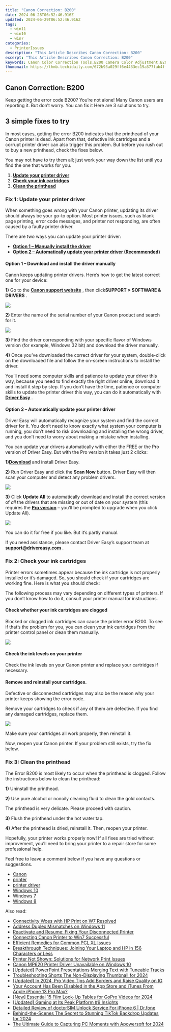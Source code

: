 ```yaml
---
title: "Canon Correction: B200"
date: 2024-06-28T06:52:46.916Z
updated: 2024-06-29T06:52:46.916Z
tags:
  - win11
  - win10
  - win7
categories:
  - PrinterIssues
description: "This Article Describes Canon Correction: B200"
excerpt: "This Article Describes Canon Correction: B200"
keywords: Canon Color Correction Tools,B200 Camera Color Adjustment,B200 Canon Color Balancing Techniques,Canon B200 Color Grading Options,Professional Canon Correction Methods,Color Correction Software for Canon Cameras,Best Color Correction Techniques for Canon Equipment
thumbnail: https://thmb.techidaily.com/672b93a029ff6e4433ec19a377fab4ffa2a67286a950d0a63433c57fd863da90.jpg
---
```


## Canon Correction: B200

 Keep getting the error code B200? You’re not alone! Many Canon users are reporting it. But don’t worry. You can fix it Here are 3 solutions to try.

## 3 simple fixes to try

 In most cases, getting the error B200 indicates that the printhead of your Canon printer is dead. Apart from that, defective ink cartridges and a corrupt printer driver can also trigger this problem. But before you rush out to buy a new printhead, check the fixes below.

 You may not have to try them all; just work your way down the list until you find the one that works for you.

1. **[Update your printer driver](#a)**
2. **[Check your ink cartridges](#b)**
3. **[Clean the printhead](#c)**

### Fix 1: Update your printer driver

 When something goes wrong with your Canon printer, updating its driver should always be your go-to option. Most printer issues, such as blank page printing, error code messages, and printer not responding, are often caused by a faulty printer driver.

There are two ways you can update your printer driver:

* **[Option 1 – Manually install the driver](#a1)** [](#a1)
* **[Option 2 – Automatically update your printer driver (Recommended)](#a2)**

#### **Option 1 – Download and install the driver manually**

 Canon keeps updating printer drivers. Here’s how to get the latest correct one for your device:

**1)** Go to the **[Canon support website](https://www.usa.canon.com/internet/portal/us/home/support)**  , then click**SUPPORT > SOFTWARE & DRIVERS** .

![](https://images.drivereasy.com/wp-content/uploads/2020/08/b200-error-code-canon-driver-1.jpg)

**2)** Enter the name of the serial number of your Canon product and search for it.

![](https://images.drivereasy.com/wp-content/uploads/2020/08/b200-error-code-canon-driver-2.jpg)

**3)** Find the driver corresponding with your specific flavor of Windows version (for example, Windows 32 bit) and download the driver manually.

**4)** Once you’ve downloaded the correct driver for your system, double-click on the downloaded file and follow the on-screen instructions to install the driver.

 You’ll need some computer skills and patience to update your driver this way, because you need to find exactly the right driver online, download it and install it step by step. If you don’t have the time, patience or computer skills to update the printer driver this way, you can do it automatically with **[Driver Easy](https://tools.techidaily.com/drivereasy/download/)**  .

#### Option 2 – Automatically update your printer driver

 Driver Easy will automatically recognize your system and find the correct driver for it. You don’t need to know exactly what system your computer is running, you don’t need to risk downloading and installing the wrong driver, and you don’t need to worry about making a mistake when installing.

 You can update your drivers automatically with either the FREE or the Pro version of Driver Easy. But with the Pro version it takes just 2 clicks:

 **1)[Download](https://tools.techidaily.com/drivereasy/download/)**  and install Driver Easy.

**2)** Run Driver Easy and click the **Scan Now** button. Driver Easy will then scan your computer and detect any problem drivers.  

![](https://images.drivereasy.com/wp-content/uploads/2019/06/image-357.png)

**3)** Click **Update All** to automatically download and install the correct version of _all_ the drivers that are missing or out of date on your system (this requires the **[Pro version](https://tools.techidaily.com/drivereasy/download/)** [](https://tools.techidaily.com/drivereasy/download/) – you’ll be prompted to upgrade when you click Update All).

![](https://images.drivereasy.com/wp-content/uploads/2019/07/image-229.png)

 You can do it for free if you like. But it’s partly manual.

 If you need assistance, please contact Driver Easy’s support team at [**support@drivereasy.com**](mailto:support@drivereasy.com) .

### Fix 2: Check your ink cartridges

 Printer errors sometimes appear because the ink cartridge is not properly installed or it’s damaged. So, you should check if your cartridges are working fine. Here is what you should check:

 The following process may vary depending on different types of printers. If you don’t know how to do it, consult your printer manual for instructions.

#### Check whether your ink cartridges are clogged

 Blocked or clogged ink cartridges can cause the printer error B200\. To see if that’s the problem for you, you can clean your ink cartridges from the printer control panel or clean them manually.

![](https://images.drivereasy.com/wp-content/uploads/2019/09/toner-581905_1920-1024x768.jpg)

#### Check the ink levels on your printer

 Check the ink levels on your Canon printer and replace your cartridges if necessary.

#### **Remove and reinstall your cartridges.**

 Defective or disconnected cartridges may also be the reason why your printer keeps showing the error code.

 Remove your cartridges to check if any of them are defective. If you find any damaged cartridges, replace them.

![](https://images.drivereasy.com/wp-content/uploads/2019/09/cartridges-828195_1920-1-1024x981.jpg)

Make sure your cartridges all work properly, then reinstall it.

 Now, reopen your Canon printer. If your problem still exists, try the fix below.

### Fix 3: Clean the printhead

 The Error B200 is most likely to occur when the printhead is clogged. Follow the instructions below to clean the printhead:

**1)** Uninstall the printhead.

**2)** Use pure alcohol or nonoily cleaning fluid to clean the gold contacts.

The printhead is very delicate. Please proceed with caution.

**3)** Flush the printhead under the hot water tap.

**4)** After the printhead is dried, reinstall it. Then, reopen your printer.

 Hopefully, your printer works properly now! If all fixes are tried without improvement, you’ll need to bring your printer to a repair store for some professional help.

 Feel free to leave a comment below if you have any questions or suggestions.

* [Canon](https://tools.techidaily.com/drivereasy/download/)
* [printer](https://tools.techidaily.com/drivereasy/download/)
* [printer driver](https://tools.techidaily.com/drivereasy/download/)
* [Windows 10](https://tools.techidaily.com/drivereasy/download/)
* [Windows 7](https://tools.techidaily.com/drivereasy/download/)
* [Windows 8](https://tools.techidaily.com/drivereasy/download/)

<ins class="adsbygoogle"
     style="display:block"
     data-ad-format="autorelaxed"
     data-ad-client="ca-pub-7571918770474297"
     data-ad-slot="1223367746"></ins>



<ins class="adsbygoogle"
     style="display:block"
     data-ad-client="ca-pub-7571918770474297"
     data-ad-slot="8358498916"
     data-ad-format="auto"
     data-full-width-responsive="true"></ins>

<span class="atpl-alsoreadstyle">Also read:</span>
<div><ul>
<li><a href="https://printer-issues.techidaily.com/connectivity-woes-with-hp-print-on-w7-resolved/"><u>Connectivity Woes with HP Print on W7 Resolved</u></a></li>
<li><a href="https://printer-issues.techidaily.com/address-duplex-mismatches-on-windows-11/"><u>Address Duplex Mismatches on Windows 11</u></a></li>
<li><a href="https://printer-issues.techidaily.com/reactivate-and-resume-fixing-your-disconnected-printer/"><u>Reactivate and Resume: Fixing Your Disconnected Printer</u></a></li>
<li><a href="https://printer-issues.techidaily.com/connecting-canon-printer-to-win7-successful/"><u>Connecting Canon Printer to Win7 Successful</u></a></li>
<li><a href="https://printer-issues.techidaily.com/efficient-remedies-for-common-pcl-xl-issues/"><u>Efficient Remedies for Common PCL XL Issues</u></a></li>
<li><a href="https://printer-issues.techidaily.com/breakthrough-techniques-joining-your-laptop-and-hp-in-156-characters-or-less/"><u>Breakthrough Techniques: Joining Your Laptop and HP in 156 Characters or Less</u></a></li>
<li><a href="https://printer-issues.techidaily.com/printer-not-shown-solutions-for-network-print-issues/"><u>Printer Not Shown: Solutions for Network Print Issues</u></a></li>
<li><a href="https://printer-issues.techidaily.com/canon-mp620-printer-driver-unavailable-on-windows-10/"><u>Canon MP620 Printer Driver Unavailable on Windows 10</u></a></li>
<li><a href="https://extra-approaches.techidaily.com/updated-powerpoint-presentations-merging-text-with-tuneable-tracks/"><u>[Updated] PowerPoint Presentations  Merging Text with Tuneable Tracks</u></a></li>
<li><a href="https://facebook-video-share.techidaily.com/troubleshooting-shorts-the-non-displaying-thumbnail-for-2024/"><u>Troubleshooting Shorts  The Non-Displaying Thumbnail for 2024</u></a></li>
<li><a href="https://instagram-clips.techidaily.com/updated-in-2024-pro-video-tips-add-borders-and-raise-quality-on-ig/"><u>[Updated] In 2024, Pro Video Tips  Add Borders and Raise Quality on IG</u></a></li>
<li><a href="https://apple-account.techidaily.com/your-account-has-been-disabled-in-the-app-store-and-itunes-from-apple-iphone-13-pro-max-by-drfone-ios/"><u>Your Account Has Been Disabled in the App Store and iTunes From Apple iPhone 13 Pro Max?</u></a></li>
<li><a href="https://fox-blue.techidaily.com/new-essential-15-film-look-up-tables-for-gopro-videos-for-2024/"><u>[New] Essential 15 Film Look-Up Tables for GoPro Videos for 2024</u></a></li>
<li><a href="https://some-knowledge.techidaily.com/updated-gaming-at-its-peak-platform-9-insights/"><u>[Updated] Gaming at Its Peak  Platform #9 Insights</u></a></li>
<li><a href="https://iphone-unlock.techidaily.com/detailed-review-of-doctorsim-unlock-service-for-iphone-6-drfone-by-drfone-ios/"><u>Detailed Review of doctorSIM Unlock Service For iPhone 6 | Dr.fone</u></a></li>
<li><a href="https://tiktok-videos.techidaily.com/behind-the-scenes-the-secret-to-stunning-tiktok-backdrop-updates-for-2024/"><u>Behind-the-Scenes  The Secret to Stunning TikTok Backdrop Updates for 2024</u></a></li>
<li><a href="https://screen-video-capture.techidaily.com/the-ultimate-guide-to-capturing-pc-moments-with-apowersoft-for-2024/"><u>The Ultimate Guide to Capturing PC Moments with Apowersoft for 2024</u></a></li>
</ul></div>
